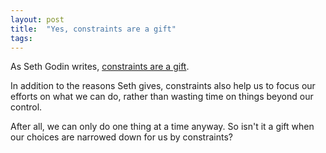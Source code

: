 ```yaml
---
layout: post
title:  "Yes, constraints are a gift"
tags: 
---
```


As Seth Godin writes, [constraints are a gift](https://seths.blog/2022/09/constraints-are-a-gift/). 

In addition to the reasons Seth gives, constraints also help us to focus our efforts on what we can do, rather than wasting time on things beyond our control.

After all, we can only do one thing at a time anyway. So isn't it a gift when our choices are narrowed down for us by constraints?